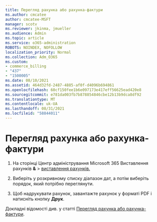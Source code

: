 ```yaml
---
title: Перегляд рахунка або рахунка-фактури
ms.author: cmcatee
author: cmcatee-MSFT
manager: scotv
ms.reviewer: jkinma, jmueller
ms.audience: Admin
ms.topic: article
ms.service: o365-administration
ROBOTS: NOINDEX, NOFOLLOW
localization_priority: Normal
ms.collection: Adm_O365
ms.custom:
- commerce_billing
- "437"
- "1500005"
ms.date: 08/10/2021
ms.assetid: 464d32fd-2487-4885-af0f-d4096b694861
ms.openlocfilehash: 60cf150fee1b6e097173e417eff56625ead420e8
ms.sourcegitcommit: e781da003fb7b878854846cbe12b13b9dca8df92
ms.translationtype: MT
ms.contentlocale: uk-UA
ms.lasthandoff: 08/31/2021
ms.locfileid: "58844011"
---
```

# <a name="view-my-bill-or-invoice"></a>Перегляд рахунка або рахунка-фактури

1. На сторінці Центр адміністрування Microsoft 365 Виставлення рахунків **&** \> [виставлення рахунків.](https://go.microsoft.com/fwlink/p/?linkid=848039)

2. Виберіть у розкривному списку діапазон дат, а потім виберіть порядок, який потрібно переглянути.

3. Щоб надрукувати рахунок, завантажте рахунок у форматі PDF і натисніть кнопку **Друк**.

Докладні відомості див. у статті [Перегляд рахунка або рахунка-фактури](https://docs.microsoft.com/microsoft-365/commerce/billing-and-payments/view-your-bill-or-invoice).
